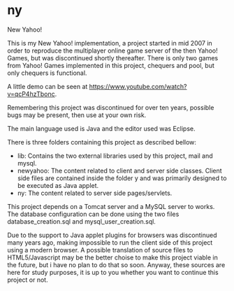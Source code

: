 # ny
New Yahoo!

This is my New Yahoo! implementation, a project started in mid 2007 in order to reproduce the multiplayer online game server of the then Yahoo! Games, but was discontinued shortly thereafter. There is only two games from Yahoo! Games implemented in this project, chequers and pool, but only chequers is functional.

A little demo can be seen at https://www.youtube.com/watch?v=qcP4hzTbonc.

Remembering this project was discontinued for over ten years, possible bugs may be present, then use at your own risk.

The main language used is Java and the editor used was Eclipse.

There is three folders containing this project as described bellow:

- lib: Contains the two external libraries used by this project, mail and mysql.
- newyahoo: The content related to client and server side classes. Client side files are contained inside the folder y and was primarily designed to be executed as Java applet.
- ny: The content related to server side pages/servlets.

This project depends on a Tomcat server and a MySQL server to works. The database configuration can be done using the two files database_creation.sql and mysql_user_creation.sql.

Due to the support to Java applet plugins for browsers was discontinued many years ago, making impossible to run the client side of this project using a modern browser.
A possible translation of source files to HTML5/Javascript may be the better choise to make this project viable in the future, but i  have no plan to do that so soon.
Anyway, these sources are here for study purposes, it is up to you whether you want to continue this project or not.
